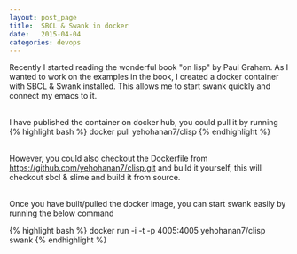 ```yaml
---
layout: post_page
title:  SBCL & Swank in docker
date:   2015-04-04
categories: devops
---
```


Recently I started reading the wonderful book "on lisp" by Paul Graham. As I wanted to work on the examples in the book, I created a docker container with SBCL & Swank installed. This allows me to start swank quickly and connect my emacs to it. <br/><br/>

I have published the container on docker hub, you could pull it by running
{% highlight bash %}
docker pull yehohanan7/clisp
{% endhighlight %}
<br/><br/>

However, you could also checkout the Dockerfile from https://github.com/yehohanan7/clisp.git and build it yourself, this will checkout sbcl & slime and build it from source. <br/><br/>


Once you have built/pulled the docker image, you can start swank easily by running the below command

{% highlight bash %}
docker run -i -t -p 4005:4005 yehohanan7/clisp swank
{% endhighlight %}
<br/><br/>


